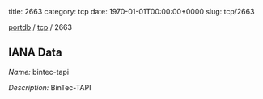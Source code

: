 title: 2663
category: tcp
date: 1970-01-01T00:00:00+0000
slug: tcp/2663

[portdb](/) / [tcp](/category/tcp.html) / 2663


## IANA Data

_Name:_ bintec-tapi

_Description:_ BinTec-TAPI

